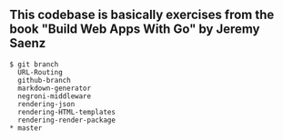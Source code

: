 ## This codebase is basically exercises from the book "Build Web Apps With Go" by Jeremy Saenz


```
$ git branch
  URL-Routing
  github-branch
  markdown-generator
  negroni-middleware
  rendering-json
  rendering-HTML-templates
  rendering-render-package
* master
```